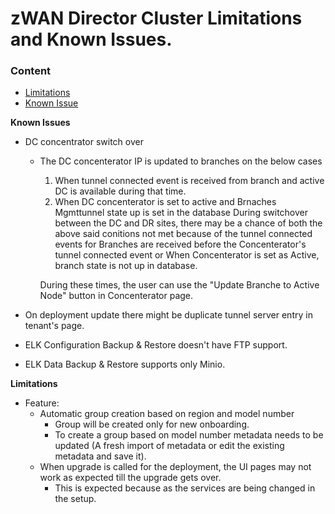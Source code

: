 # zWAN Director Cluster Limitations and Known Issues. 

### Content
 - [Limitations](#limitations) 
 - [Known Issue](#known-issues) 

**Known Issues**

- DC concentrator switch over 
  - The DC concenterator IP is updated to branches on the below cases 
    1. When tunnel connected event is received from branch and active DC is available during that time.
    2. When DC concenterator is set to active and Brnaches Mgmttunnel state up is set in the database
    During switchover between the DC and DR sites, there may be a chance of both the above said conitions not met
    because of the tunnel connected events for Branches are received before the Concenterator's tunnel connected event or
    When Concenterator is set as Active, branch state is not up in database.
 
    During these times, the user can use the "Update Branche to Active Node" button in Concenterator page.

- On deployment update there might be duplicate tunnel server entry in tenant's page.
- ELK Configuration Backup & Restore doesn't have FTP support.
- ELK Data Backup & Restore supports only Minio.

**Limitations**

- Feature: 
  - Automatic group creation based on region and model number
    - Group will be created only for new onboarding.
    - To create a group based on model number metadata needs to be updated (A fresh import of metadata or edit the existing metadata and save it).
  - When upgrade is called for the deployment, the UI pages may not work as expected till the upgrade gets over.
    - This is expected because as the services are being changed in the setup.